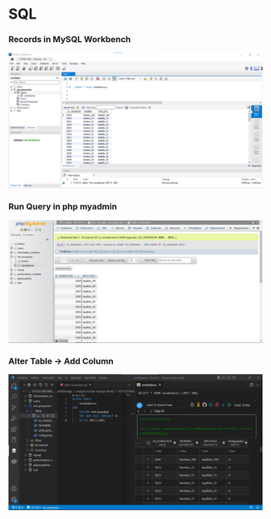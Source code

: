 # SQL

### Records in MySQL Workbench
![Image text](https://github.com/andrea-m-t/SQL/blob/main/ImagesSQL/Image6.png)

### Run Query in php myadmin
![Image text](https://github.com/andrea-m-t/SQL/blob/main/ImagesSQL/Image5.png)

### Alter Table &#8594; Add Column
![Image text](https://github.com/andrea-m-t/SQL/blob/main/ImagesSQL/Image7.png)
